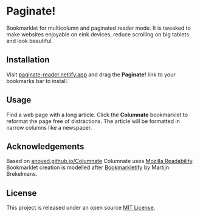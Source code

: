 # Paginate!

Bookmarklet for multicolumn and paginated reader mode.
It is tweaked to make websites enjoyable on eink devices, reduce scrolling on big tablets and look beautiful. 

## Installation

Visit [paginate-reader.netlify.app](https://Paginate.reader.netlify.app) and drag the **Paginate!** link to your bookmarks bar to install.

## Usage

Find a web page with a long article. Click the **Columnate** bookmarklet to reformat the page free of distractions. The article will be formatted in narrow columns like a newspaper.

## Acknowledgements
Based on [anoved.github.io/Columnate](https://anoved.github.io/Columnate/)
Columnate uses [Mozilla Readability](https://github.com/mozilla/readability). Bookmarklet creation is modelled after [Bookmarkletify](https://martijnbrekelmans.com/bookmarkletify/) by Martijn Brekelmans.

## License

This project is released under an open source [MIT License](https://choosealicense.com/licenses/mit/).
